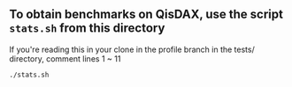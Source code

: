 ## To obtain benchmarks on QisDAX, use the script `stats.sh` from this directory
If you're reading this in your clone in the profile branch in the tests/ directory, comment lines 1 ~ 11
```
./stats.sh
```
